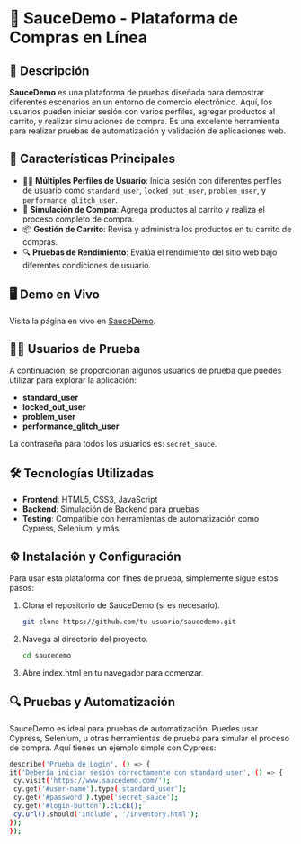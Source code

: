 # 🛒 SauceDemo - Plataforma de Compras en Línea

## 📄 Descripción

**SauceDemo** es una plataforma de pruebas diseñada para demostrar diferentes escenarios en un entorno de comercio electrónico. Aquí, los usuarios pueden iniciar sesión con varios perfiles, agregar productos al carrito, y realizar simulaciones de compra. Es una excelente herramienta para realizar pruebas de automatización y validación de aplicaciones web.

## 🚀 Características Principales

- 🧑‍💻 **Múltiples Perfiles de Usuario**: Inicia sesión con diferentes perfiles de usuario como `standard_user`, `locked_out_user`, `problem_user`, y `performance_glitch_user`.
- 🛒 **Simulación de Compra**: Agrega productos al carrito y realiza el proceso completo de compra.
- 📦 **Gestión de Carrito**: Revisa y administra los productos en tu carrito de compras.
- 🔍 **Pruebas de Rendimiento**: Evalúa el rendimiento del sitio web bajo diferentes condiciones de usuario.

## 🖥️ Demo en Vivo

Visita la página en vivo en [SauceDemo](https://www.saucedemo.com/).

## 🧑‍🔬 Usuarios de Prueba

A continuación, se proporcionan algunos usuarios de prueba que puedes utilizar para explorar la aplicación:

- **standard_user**
- **locked_out_user**
- **problem_user**
- **performance_glitch_user**

La contraseña para todos los usuarios es: `secret_sauce`.

## 🛠️ Tecnologías Utilizadas

- **Frontend**: HTML5, CSS3, JavaScript
- **Backend**: Simulación de Backend para pruebas
- **Testing**: Compatible con herramientas de automatización como Cypress, Selenium, y más.

## ⚙️ Instalación y Configuración

Para usar esta plataforma con fines de prueba, simplemente sigue estos pasos:

1. Clona el repositorio de SauceDemo (si es necesario).
   ```bash
   git clone https://github.com/tu-usuario/saucedemo.git

2. Navega al directorio del proyecto.
   ```bash
   cd saucedemo


3. Abre index.html en tu navegador para comenzar.

## 🔍 Pruebas y Automatización
SauceDemo es ideal para pruebas de automatización. Puedes usar Cypress, Selenium, u otras herramientas de prueba para simular el proceso de compra. Aquí tienes un ejemplo simple con Cypress:

   ```bash
   describe('Prueba de Login', () => {
  it('Debería iniciar sesión correctamente con standard_user', () => {
    cy.visit('https://www.saucedemo.com/');
    cy.get('#user-name').type('standard_user');
    cy.get('#password').type('secret_sauce');
    cy.get('#login-button').click();
    cy.url().should('include', '/inventory.html');
  });
});

